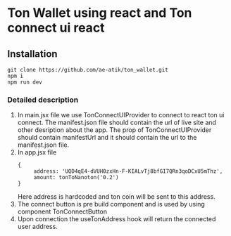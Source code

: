 # Ton Wallet using react and Ton connect ui react

## Installation
```
git clone https://github.com/ae-atik/ton_wallet.git
npm i
npm run dev
```
### Detailed description
1. In main.jsx file we use TonConnectUIProvider to connect to react ton ui connect. The manifest.json file should contain the url of live site and other desription about the app. The prop of TonConnectUIProvider should contain manifestUrl and it should contain the url to the manifest.json file.
2. In app.jsx file
   ```
   {
        address: 'UQD4qE4-dVUH0zxHn-F-KIALvTj8bfGI7QRn3qoDCxU5mThz',
        amount: tonToNanoton('0.2')
   }
   ```
   Here address is hardcoded and ton coin will be sent to this address.
3. The connect button is pre build component and is used by using component TonConnectButton
4. Upon connection the useTonAddress hook will return the connected user address.
